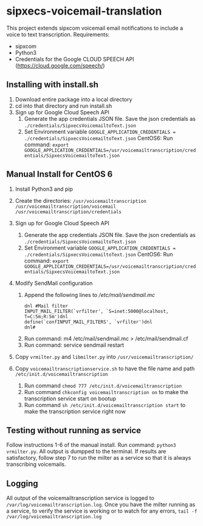 # sipxecs-voicemail-translation

This project extends sipxcom voicemail email notifications to include a voice to text transcription. Requirements:
- sipxcom
- Python3
- Credentials for the Google CLOUD SPEECH API (https://cloud.google.com/speech/)

## Installing with install.sh
 1. Download entire package into a local directory
 2. cd into that directory and run install.sh
 3. Sign up for Google Cloud Speech API
 	 1. Generate the app credentials JSON file. Save the json credentials as `./credentials/SipxecsVoicemailtoText.json`
	 2. Set Environment variable `GOOGLE_APPLICATION_CREDENTIALS = ./credentials/SipxecsVoicemailtoText.json` CentOS6: Run command: `export GOOGLE_APPLICATION_CREDENTIALS=/usr/voicemailtranscription/credentials/SipxecsVoicemailtoText.json` 

## Manual Install for CentOS 6
 1. Install Python3 and pip
 
 2. Create the directories:
	 `/usr/voicemailtranscription`
	 `/usr/voicemailtranscription/voicemail`
	 `/usr/voicemailtranscription/credentials`
	 
 3. Sign up for Google Cloud Speech API
 	 1. Generate the app credentials JSON file. Save the json credentials as `./credentials/SipxecsVoicemailtoText.json`
	 2. Set Environment variable `GOOGLE_APPLICATION_CREDENTIALS = ./credentials/SipxecsVoicemailtoText.json` CentOS6: Run command: `export GOOGLE_APPLICATION_CREDENTIALS=/usr/voicemailtranscription/credentials/SipxecsVoicemailtoText.json` 

 4. Modify SendMail configuration
	 1. Append the following lines to */etc/mail/sendmail.mc*
		```
		dnl #Mail filter
		INPUT_MAIL_FILTER(`vrfilter', `S=inet:5000@localhost, T=C:5m;R:5m')dnl
		define(`confINPUT_MAIL_FILTERS', `vrfilter')dnl
		dnl#
		```
	 2. Run command: m4 /etc/mail/sendmail.mc > /etc/mail/sendmail.cf
	 3. Run command: service sendmail restart

 6. Copy `vrmilter.py` and `libmilter.py` into `/usr/voicemailtranscription/`
 7. Copy `voicemailtranscriptionservice.sh` to have the file name and path `/etc/init.d/voicemailtranscription`
 	1. Run command `chmod 777 /etc/init.d/voicemailtranscription`
	2. Run command `chkconfig voicemailtranscription on` to make the transcription service start on bootup
	3. Run command `sh /etc/init.d/voicemailtranscription start` to make the transcription service right now

## Testing without running as service
Follow instructions 1-6 of the manual install. Run command: `python3 vrmilter.py`. All output is dumpped to the terminal. If results are satisfactory, follow step 7 to run the milter as a service so that it is always transcribing voicemails. 

## Logging
All output of the voicemailtranscription service is logged to `/var/log/voicemailtranscription.log`. Once you have the milter running as a service, to verify the service is working or to watch for any errors, `tail -f /var/log/voicemailtranscription.log`
